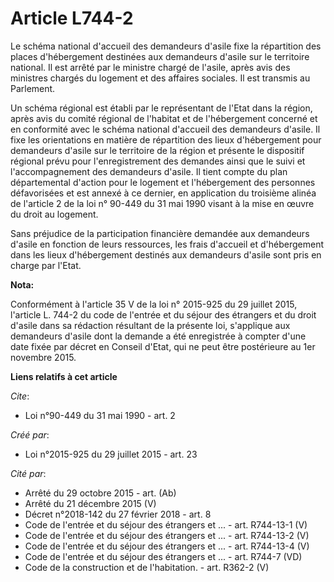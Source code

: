 # Article L744-2

Le schéma national d'accueil des demandeurs d'asile fixe la répartition des places d'hébergement destinées aux demandeurs
d'asile sur le territoire national. Il est arrêté par le ministre chargé de l'asile, après avis des ministres chargés du
logement et des affaires sociales. Il est transmis au Parlement. 

Un schéma régional est établi par le représentant de l'Etat dans la région, après avis du comité régional de l'habitat et de
l'hébergement concerné et en conformité avec le schéma national d'accueil des demandeurs d'asile. Il fixe les orientations en
matière de répartition des lieux d'hébergement pour demandeurs d'asile sur le territoire de la région et présente le
dispositif régional prévu pour l'enregistrement des demandes ainsi que le suivi et l'accompagnement des demandeurs d'asile.
Il tient compte du plan départemental d'action pour le logement et l'hébergement des personnes défavorisées et est annexé à
ce dernier, en application du troisième alinéa de l'article 2 de la loi n° 90-449 du 31 mai 1990 visant à la mise en œuvre du
droit au logement. 

Sans préjudice de la participation financière demandée aux demandeurs d'asile en fonction de leurs ressources, les frais
d'accueil et d'hébergement dans les lieux d'hébergement destinés aux demandeurs d'asile sont pris en charge par l'Etat.

**Nota:**

Conformément à l'article 35 V de la loi n° 2015-925 du 29 juillet 2015, l'article L. 744-2 du code de l'entrée et du séjour
des étrangers et du droit d'asile dans sa rédaction résultant de la présente loi, s'applique aux demandeurs d'asile dont la
demande a été enregistrée à compter d'une date fixée par décret en Conseil d'Etat, qui ne peut être postérieure au 1er
novembre 2015.

**Liens relatifs à cet article**

_Cite_:

  - Loi n°90-449 du 31 mai 1990 - art. 2

_Créé par_:

  - Loi n°2015-925 du 29 juillet 2015 - art. 23

_Cité par_:

  - Arrêté du 29 octobre 2015 - art. (Ab)
  - Arrêté du 21 décembre 2015 (V)
  - Décret n°2018-142 du 27 février 2018 - art. 8
  - Code de l'entrée et du séjour des étrangers et ... - art. R744-13-1 (V)
  - Code de l'entrée et du séjour des étrangers et ... - art. R744-13-2 (V)
  - Code de l'entrée et du séjour des étrangers et ... - art. R744-13-4 (V)
  - Code de l'entrée et du séjour des étrangers et ... - art. R744-7 (VD)
  - Code de la construction et de l'habitation. - art. R362-2 (V)
